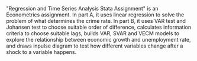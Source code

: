 "Regression and Time Series Analysis Stata Assignment" is an Econometrics assignment. In part A, it uses linear regression to solve the problem of what determines the crime rate. In part B, it uses VAR test and Johansen test to choose suitable order of difference, calculates information criteria to choose suitable lags, builds VAR, SVAR and VECM models to explore the relationship between economic growth and unemployment rate, and draws inpulse diagram to test how different variables change after a shock to a variable happens.
